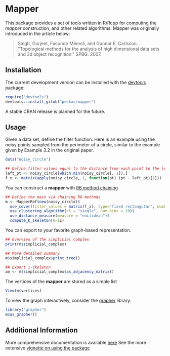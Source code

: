 
# Mapper 
This package provides a set of tools written in R/Rcpp for computing the _mapper_ construction, and other related algorithms. Mapper was originally introduced in the article below: 

> Singh, Gurjeet, Facundo Mémoli, and Gunnar E. Carlsson. "Topological methods for the analysis of high dimensional data sets and 3d object recognition." SPBG. 2007.

## Installation 

The current development version can be installed with the [devtools](https://github.com/r-lib/devtools) package: 
```R
require("devtools")
devtools::install_gitub("peekxc/mapper")
```

A stable CRAN release is planned for the future. 

## Usage

Given a data set, define the filter function. Here is an example using the noisy points sampled from the perimeter of a circle, similar to the example given by Example 3.2 in the original paper.   
```R
data("noisy_circle")

## Define filter values equal to the distance from each point to the left-most point in the circle 
left_pt <- noisy_circle[which.min(noisy_circle[, 1]),]
f_x <- matrix(apply(noisy_circle, 1, function(pt) (pt - left_pt)[1]))
```

You can construct a __mapper__ with [R6 method chaining](https://adv-r.hadley.nz/r6.html#method-chaining)
```R
## Define the main via chaining R6 methods
m <- MapperRef$new(noisy_circle)$
  use_cover(filter_values = matrix(f_x), type="fixed rectangular", number_intervals=5L, percent_overlap=20)$
  use_clustering_algorithm(cl = "single", num_bins = 10)$
  use_distance_measure(measure = "euclidean")$
  compute_k_skeleton(k=1L)
```

You can export to your favorite graph-based representation. 
```R
## Overview of the simplicial complex 
print(m$simplicial_complex)

## More detailed summary 
m$simplicial_complex$print_tree()

## Export 1-skeleton
am <- m$simplicial_complex$as_adjacency_matrix()
```

The vertices of the __mapper__ are stored as a simple list 
```R
View(m$vertices)
```

To view the graph interactively, consider the [grapher](https://github.com/peekxc/grapher) library. 
```R
library("grapher")
m$as_grapher() 
```

## Additional Information 

More comprehensive documentation is available [here](https://peekxc.github.io/mapper/)
See the more extensive [vignette on using the package](https://peekxc.github.io/mapper/articles/UsingMapper.html)

